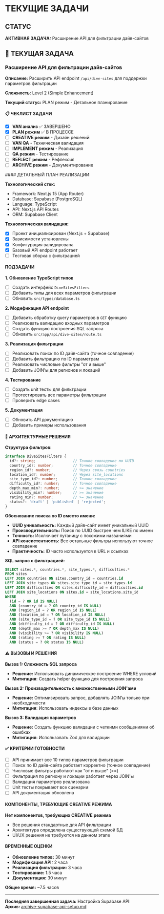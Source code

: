 # ТЕКУЩИЕ ЗАДАЧИ

## СТАТУС

**АКТИВНАЯ ЗАДАЧА:** Расширение API для фильтрации дайв-сайтов

## 🎯 ТЕКУЩАЯ ЗАДАЧА

### Расширение API для фильтрации дайв-сайтов

**Описание:** Расширить API endpoint `/api/dive-sites` для поддержки параметров фильтрации

**Сложность:** Level 2 (Simple Enhancement)

**Текущий статус:** PLAN режим - Детальное планирование

#### 📋 ЧЕКЛИСТ ЗАДАЧИ

- [x] **VAN анализ** ✅ ЗАВЕРШЕНО
- [x] **PLAN режим** ✅ В ПРОЦЕССЕ
- [ ] **CREATIVE режим** - Дизайн решений
- [ ] **VAN QA** - Техническая валидация
- [ ] **IMPLEMENT режим** - Реализация
- [ ] **QA режим** - Тестирование
- [ ] **REFLECT режим** - Рефлексия
- [ ] **ARCHIVE режим** - Документирование

####️ ДЕТАЛЬНЫЙ ПЛАН РЕАЛИЗАЦИИ

**Технологический стек:**
- Framework: Next.js 15 (App Router)
- Database: Supabase (PostgreSQL)
- Language: TypeScript
- API: Next.js API Routes
- ORM: Supabase Client

**Технологическая валидация:**
- [x] Проект инициализирован (Next.js + Supabase)
- [x] Зависимости установлены
- [x] Конфигурация валидирована
- [x] Базовый API endpoint работает
- [ ] Тестовая сборка с фильтрацией

#### ПОДЗАДАЧИ

**1. Обновление TypeScript типов**
- [ ] Создать интерфейс `DiveSitesFilters`
- [ ] Добавить типы для всех параметров фильтрации
- [ ] Обновить `src/types/database.ts`

**2. Модификация API endpoint**
- [ ] Добавить обработку query параметров в `GET` функцию
- [ ] Реализовать валидацию входных параметров
- [ ] Создать функцию построения SQL запроса
- [ ] Обновить `src/app/api/dive-sites/route.ts`

**3. Реализация фильтрации**
- [ ] Реализовать поиск по ID дайв-сайта (точное совпадение)
- [ ] Добавить фильтрацию по ID параметрам
- [ ] Реализовать числовые фильтры "от и выше"
- [ ] Добавить JOIN'ы для регионов и локаций

**4. Тестирование**
- [ ] Создать unit тесты для фильтрации
- [ ] Протестировать все параметры фильтрации
- [ ] Проверить edge cases

**5. Документация**
- [ ] Обновить API документацию
- [ ] Добавить примеры использования

#### 🔧 АРХИТЕКТУРНЫЕ РЕШЕНИЯ

**Структура фильтров:**
```typescript
interface DiveSitesFilters {
  id?: string;                 // Точное совпадение по UUID
  country_id?: number;         // Точное совпадение
  region_id?: number;          // Через связь countries
  location_id?: number;        // Через site_locations
  site_type_id?: number;       // Точное совпадение
  difficulty_id?: number;      // Точное совпадение
  depth_max_min?: number;      // >= значение
  visibility_min?: number;     // >= значение
  rating_min?: number;         // >= значение
  status?: 'draft' | 'published' | 'rejected';
}
```

**Обоснование поиска по ID вместо имени:**
- **UUID уникальность:** Каждый дайв-сайт имеет уникальный UUID
- **Производительность:** Поиск по UUID быстрее чем ILIKE по имени
- **Точность:** Исключает путаницу с похожими названиями
- **API консистентность:** Все остальные фильтры используют точное совпадение
- **Практичность:** ID часто используется в URL и ссылках

**SQL запрос с фильтрацией:**
```sql
SELECT sites.*, countries.*, site_types.*, difficulties.*
FROM sites
LEFT JOIN countries ON sites.country_id = countries.id
LEFT JOIN site_types ON sites.site_type_id = site_types.id
LEFT JOIN difficulties ON sites.difficulty_id = difficulties.id
LEFT JOIN site_locations ON sites.id = site_locations.site_id
WHERE 
  (id = ? OR id IS NULL)
  AND (country_id = ? OR country_id IS NULL)
  AND (region_id = ? OR region_id IS NULL)
  AND (location_id = ? OR location_id IS NULL)
  AND (site_type_id = ? OR site_type_id IS NULL)
  AND (difficulty_id = ? OR difficulty_id IS NULL)
  AND (depth_max >= ? OR depth_max IS NULL)
  AND (visibility >= ? OR visibility IS NULL)
  AND (rating >= ? OR rating IS NULL)
  AND (status = ? OR status IS NULL)
```

#### ⚠️ ВЫЗОВЫ И РЕШЕНИЯ

**Вызов 1: Сложность SQL запроса**
- **Решение:** Использовать динамическое построение WHERE условий
- **Митигация:** Создать helper функцию для построения запроса

**Вызов 2: Производительность с множественными JOIN'ами**
- **Решение:** Оптимизировать запрос, добавлять JOIN'ы только при необходимости
- **Митигация:** Использовать индексы в базе данных

**Вызов 3: Валидация параметров**
- **Решение:** Создать функцию валидации с четкими сообщениями об ошибках
- **Митигация:** Использовать Zod для валидации

#### ✅ КРИТЕРИИ ГОТОВНОСТИ

- [ ] API принимает все 10 типов параметров фильтрации
- [ ] Поиск по ID дайв-сайта работает корректно (точное совпадение)
- [ ] Числовые фильтры работают как "от и выше" (>=)
- [ ] Фильтрация по региону и локации работает через JOIN'ы
- [ ] Валидация параметров реализована
- [ ] Unit тесты покрывают все сценарии
- [ ] API документация обновлена

#### КОМПОНЕНТЫ, ТРЕБУЮЩИЕ CREATIVE РЕЖИМА

**Нет компонентов, требующих CREATIVE режима**
- Все решения стандартные для API фильтрации
- Архитектура определена существующей схемой БД
- UI/UX решения не требуются на данном этапе

#### ВРЕМЕННЫЕ ОЦЕНКИ

- **Обновление типов:** 30 минут
- **Модификация API:** 2 часа
- **Реализация фильтрации:** 3 часа
- **Тестирование:** 1.5 часа
- **Документация:** 30 минут

**Общее время:** ~7.5 часов

---

**Последняя завершенная задача:** Настройка Supabase API  
**Архив:** [archive-supabase-api-setup.md](./archive/archive-supabase-api-setup.md)

